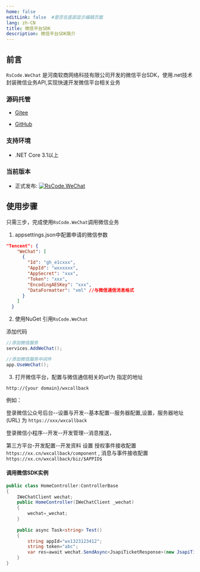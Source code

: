 ```yaml
---
home: false
editLink: false  #是否在底部显示编辑页面
lang: zh-CN
title: 微信平台SDK
description: 微信平台SDK简介
---
```


## 前言

`RsCode.WeChat` 是河南软商网络科技有限公司开发的微信平台SDK，使用.net技术封装微信业务API,实现快速开发微信平台相关业务  

###  源码托管


- [Gitee](https://gitee.com/kuiyu/RsCode.WeChat/)

- [GitHub](https://github.com/kuiyu/RsCode.WeChat/)

  

### 支持环境

- .NET Core 3.1以上

###  当前版本

- 正式发布: [![RsCode.WeChat](https://img.shields.io/nuget/v/RsCode.WeChat.svg?color=red&style=flat-square)](https://www.nuget.org/packages/RsCode.WeChat/)

## 使用步骤

只需三步，完成使用`RsCode.WeChat`调用微信业务

1. appsettings.json中配置申请的微信参数

```json
"Tencent": {
    "WeChat": [
      {
        "Id": "gh_e1cxxx",
        "AppId": "wxxxxxx",
        "AppSecret": "xxx",
        "Token": "xxx",
        "EncodingAESKey": "xxx",
        "DataFormatter": "xml" //与微信通信消息格式
      }
    ]
  }
```
2. 使用NuGet 引用`RsCode.WeChat`

添加代码

```csharp
//添加微信服务 
services.AddWeChat();

//添加微信服务中间件
app.UseWeChat();
```


3. 打开微信平台，配置与微信通信相关的url为 指定的地址

`http://{your domain}/wxcallback`  

例如：

登录微信公众号后台--设置与开发--基本配置--服务器配置,设置，服务器地址(URL) 为  `https://xxx/wxcallback`

登录微信小程序--开发--开发管理--消息推送，

第三方平台-开发配置--开发资料 设置 授权事件接收配置 `https://xx.cn/wxcallback/component`  , 消息与事件接收配置`https://xx.cn/wxcallback/biz/$APPID$`



#### 调用微信SDK实例

```csharp
public class HomeController:ControllerBase
{
    IWeChatClient wechat;
    public HomeController(IWeChatClient _wechat)
    {
        wechat=_wechat;
    }
    
    public async Task<string> Test()
    {
        string appId="wx1323123412";
        string token="abc";
        var res=await wechat.SendAsync<JsapiTicketResponse>(new JsapiTicketRequest(accessToken));
    }
}
```

